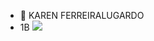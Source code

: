 - 🌱 KAREN FERREIRALUGARDO
- 1B
![](https://lens.google.com/search?ep=gsbubu&hl=pt-BR&re=df&p=AbrfA8oU43VDBo2HAeEsSNwN4LGjL08s_lBMBtbO_1X7M-GX0SYDbDVc-8ljz6PXtTfMUGHIqhKlCYTtefgGlFOrWHbx17_uv6ALtikNnD6uwSykbo8ss_AF9wZhH5loIvCHjGvTyoX287vzPTpNo3Ha9R0DJpMDCMs1uax_A2pXw187Aa5HWaiSHqP2JLROQrx_bqc_Lge_-K75P_UM4e3CV-3ROdVKRtdyKwhwHyHk3GknaEsjYCD9FaSiTT7f#lns=W251bGwsbnVsbCxudWxsLG51bGwsbnVsbCxudWxsLG51bGwsIkVrY0tKREEwTW1NMllXTTFMVEJpWkdVdE5HRmtZUzA1WW1NeExUUXlZekV3T1dJeFpUUTVNeElmU1hvMFUxaEpVRUl4YldOWGMwZEZNRGhCY0VaUVRsOWliRnBJY1Vsb2F3PT0iLG51bGwsbnVsbCxudWxsLDEsbnVsbCxbbnVsbCxudWxsLFsxMTE0MywzODAwMCw2MjAwMCw3NDI4Nl1dLG51bGwsWyI2NzkyZTViNS0wZTg3LTQ2YmMtODQ3NS05NGU1MTE1ZjdhZDYiXV0=)
